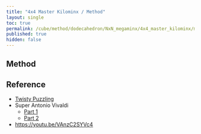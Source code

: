 ```yaml
---
title: "4x4 Master Kilominx / Method"
layout: single
toc: true
permalink: /cube/method/dodecahedron/NxN_megaminx/4x4_master_kilominx/method
published: true
hidden: false
---
```


<head>
  <base target="_blank">
</head>



## Method



## Reference

- [Twisty Puzzling](https://youtu.be/b7xtxzl2G0Q)
- Super Antonio Vivaldi
  - [Part 1](https://youtu.be/Q4PVaOh3oCs)
  - [Part 2](https://youtu.be/Smtbp4At_uU)
- <https://youtu.be/VAnzC2SYVc4>